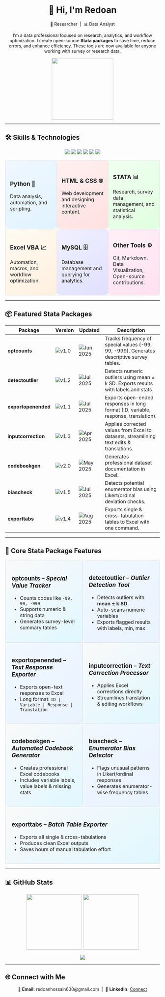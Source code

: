 <h1 align="center">👋 Hi, I'm Redoan</h1>
<p align="center">
  🚀 Researcher &nbsp;|&nbsp; 📊 Data Analyst  
</p>

<p align="center">
  I’m a data professional focused on research, analytics, and workflow optimization.  
  I create open-source <b>Stata packages</b> to save time, reduce errors, and enhance efficiency.  
  These tools are now available for anyone working with survey or research data.
</p>

<p align="center">
  <img src="https://media.giphy.com/media/3o7TKtnuHOHHUjR38Y/giphy.gif" width="200" />
</p>

---

## 🛠️ Skills & Technologies  

<p align="center">
  <img src="https://img.shields.io/badge/Python-3776AB?style=for-the-badge&logo=python&logoColor=white" /> 
  <img src="https://img.shields.io/badge/HTML-E34F26?style=for-the-badge&logo=html5&logoColor=white" /> 
  <img src="https://img.shields.io/badge/CSS-1572B6?style=for-the-badge&logo=css3&logoColor=white" /> 
  <img src="https://img.shields.io/badge/STATA-5A77FF?style=for-the-badge&logo=stata&logoColor=white" /> 
  <img src="https://img.shields.io/badge/Excel_VBA-217346?style=for-the-badge&logo=microsoft-excel&logoColor=white" /> 
  <img src="https://img.shields.io/badge/MySQL-4479A1?style=for-the-badge&logo=mysql&logoColor=white" />
</p>

<div align="center">
<table>
<tr>
<td width="30%" style="background: linear-gradient(145deg, #f0f7ff, #e0f3ff); border-radius:12px; padding:15px; margin:5px; border:1px solid #ddd;">
<h3>Python 🐍</h3>
<p>Data analysis, automation, and scripting.</p>
</td>

<td width="30%" style="background: linear-gradient(145deg, #fff0f0, #ffe0e0); border-radius:12px; padding:15px; margin:5px; border:1px solid #ddd;">
<h3>HTML & CSS 🌐</h3>
<p>Web development and designing interactive content.</p>
</td>

<td width="30%" style="background: linear-gradient(145deg, #f0fff0, #e0ffe0); border-radius:12px; padding:15px; margin:5px; border:1px solid #ddd;">
<h3>STATA 📊</h3>
<p>Research, survey data management, and statistical analysis.</p>
</td>
</tr>

<tr>
<td width="30%" style="background: linear-gradient(145deg, #fffaf0, #fff0e0); border-radius:12px; padding:15px; margin:5px; border:1px solid #ddd;">
<h3>Excel VBA 📈</h3>
<p>Automation, macros, and workflow optimization.</p>
</td>

<td width="30%" style="background: linear-gradient(145deg, #f0f0ff, #e0e0ff); border-radius:12px; padding:15px; margin:5px; border:1px solid #ddd;">
<h3>MySQL 🗄️</h3>
<p>Database management and querying for analytics.</p>
</td>

<td width="30%" style="background: linear-gradient(145deg, #fff0f7, #ffe0f0); border-radius:12px; padding:15px; margin:5px; border:1px solid #ddd;">
<h3>Other Tools ⚙️</h3>
<p>Git, Markdown, Data Visualization, Open-source contributions.</p>
</td>
</tr>
</table>
</div>

---

## 📦 Featured Stata Packages  

| Package | Version | Updated | Description |
|---------|---------|---------|-------------|
| **optcounts** | ![v1.0](https://img.shields.io/badge/v1.0-blue) | ![Jun 2025](https://img.shields.io/badge/Jun%202025-green) | Tracks frequency of special values (-99, 99, -999). Generates descriptive survey tables. |
| **detectoutlier** | ![v1.2](https://img.shields.io/badge/v1.2-blue) | ![Jul 2025](https://img.shields.io/badge/Jul%202025-orange) | Detects numeric outliers using mean ± k SD. Exports results with labels and stats. |
| **exportopenended** | ![v1.1](https://img.shields.io/badge/v1.1-blue) | ![Jul 2025](https://img.shields.io/badge/Jul%202025-yellow) | Exports open-ended responses in long format (ID, variable, response, translation). |
| **inputcorrection** | ![v1.3](https://img.shields.io/badge/v1.3-blue) | ![Apr 2025](https://img.shields.io/badge/Apr%202025-red) | Applies corrected values from Excel to datasets, streamlining text edits & translations. |
| **codebookgen** | ![v2.0](https://img.shields.io/badge/v2.0-blue) | ![May 2025](https://img.shields.io/badge/May%202025-green) | Generates professional dataset documentation in Excel. |
| **biascheck** | ![v1.5](https://img.shields.io/badge/v1.5-blue) | ![Jul 2025](https://img.shields.io/badge/Jul%202025-yellow) | Detects potential enumerator bias using Likert/ordinal deviation checks. |
| **exporttabs** | ![v1.4](https://img.shields.io/badge/v1.4-blue) | ![Aug 2025](https://img.shields.io/badge/Aug%202025-purple) | Exports single & cross-tabulation tables to Excel with one command. |

---

## 🔹 Core Stata Package Features  

<div align="center">

<table>
<tr>
<td width="48%" style="background: linear-gradient(145deg, #f9f9f9, #e0f7ff); border-radius:12px; padding:20px; border:1px solid #ddd;">
<h3>optcounts – <i>Special Value Tracker</i></h3>
<ul>
  <li>Counts codes like <code>-99, 99, -999</code></li>
  <li>Supports numeric & string data</li>
  <li>Generates survey-level summary tables</li>
</ul>
</td>

<td width="48%" style="background: linear-gradient(145deg, #f0f7ff, #e9f3ff); border-radius:12px; padding:20px; border:1px solid #ddd;">
<h3>detectoutlier – <i>Outlier Detection Tool</i></h3>
<ul>
  <li>Detects outliers with <b>mean ± k SD</b></li>
  <li>Auto-scans numeric variables</li>
  <li>Exports flagged results with labels, min, max</li>
</ul>
</td>
</tr>

<tr>
<td width="48%" style="background: linear-gradient(145deg, #f0f7ff, #e9f3ff); border-radius:12px; padding:20px; border:1px solid #ddd;">
<h3>exportopenended – <i>Text Response Exporter</i></h3>
<ul>
  <li>Exports open-text responses to Excel</li>
  <li>Long format: <code>ID | Variable | Response | Translation</code></li>
</ul>
</td>

<td width="48%" style="background: linear-gradient(145deg, #f9f9f9, #e0f7ff); border-radius:12px; padding:20px; border:1px solid #ddd;">
<h3>inputcorrection – <i>Text Correction Processor</i></h3>
<ul>
  <li>Applies Excel corrections directly</li>
  <li>Streamlines translation & editing workflows</li>
</ul>
</td>
</tr>

<tr>
<td width="48%" style="background: linear-gradient(145deg, #f9f9f9, #e0f7ff); border-radius:12px; padding:20px; border:1px solid #ddd;">
<h3>codebookgen – <i>Automated Codebook Generator</i></h3>
<ul>
  <li>Creates professional Excel codebooks</li>
  <li>Includes variable labels, value labels & missing stats</li>
</ul>
</td>

<td width="48%" style="background: linear-gradient(145deg, #f0f7ff, #e9f3ff); border-radius:12px; padding:20px; border:1px solid #ddd;">
<h3>biascheck – <i>Enumerator Bias Detector</i></h3>
<ul>
  <li>Flags unusual patterns in Likert/ordinal responses</li>
  <li>Generates enumerator-wise frequency tables</li>
</ul>
</td>
</tr>

<tr>
<td colspan="2" style="background: linear-gradient(145deg, #f9f9f9, #e0f7ff); border-radius:12px; padding:20px; border:1px solid #ddd;">
<h3>exporttabs – <i>Batch Table Exporter</i></h3>
<ul>
  <li>Exports all single & cross-tabulations</li>
  <li>Produces clean Excel outputs</li>
  <li>Saves hours of manual tabulation effort</li>
</ul>
</td>
</tr>
</table>

</div>

---

## 📊 GitHub Stats  

<p align="center">
  <img src="https://github-readme-stats.vercel.app/api?username=RanaRedoan&show_icons=true&theme=radical&hide_border=false&count_private=false" height="180"/>  
  <img src="https://github-readme-stats.vercel.app/api/top-langs/?username=RanaRedoan&theme=radical&hide_border=false&include_all_commits=false&count_private=false&layout=compact" height="180"/>  
</p>

<p align="center">
  <a href="https://visitcount.itsvg.in">
    <img src="https://visitcount.itsvg.in/api?id=RanaRedoan&icon=0&color=0" />
  </a>
</p>

---

## 🌐 Connect with Me  

<p align="center">
📧 <b>Email:</b> redoanhossain630@gmail.com &nbsp;|&nbsp;
💼 <b>LinkedIn:</b> <a href="https://www.linkedin.com/in/mdredoanhossainbhuiyan">Connect</a>
</p>

